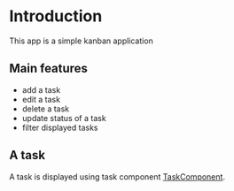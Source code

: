 
# Introduction

This app is a simple kanban application

## Main features

- add a task
- edit a task
- delete a task
- update status of a task
- filter displayed tasks

## A task

A task is displayed using task component [TaskComponent](../components/TaskComponent.html).